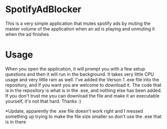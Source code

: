 # SpotifyAdBlocker
This is a very simple application that mutes spotify ads by muting the master volume of the application when an ad is playing and unmuting it when the ad finishes

# Usage
When you open the application, it will prompt you with a few setup questions and then it will run in the background. It takes very little CPU usage and very little ram as well. I've added the Verson 1 .exe file into the repository, and if you want you are welcome to download it. The code that is in the repository is what is in the .exe, and nothing else has been added. If you don't trust me you can download the file and make it an executable yourself, it's not that hard. Thanks :)

*Update, apparently the .exe file doesn't work right and I messed something up trying to make the file size smaller so don't use the .exe that is in there
